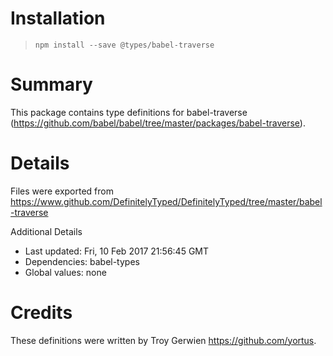 # Installation
> `npm install --save @types/babel-traverse`

# Summary
This package contains type definitions for babel-traverse (https://github.com/babel/babel/tree/master/packages/babel-traverse).

# Details
Files were exported from https://www.github.com/DefinitelyTyped/DefinitelyTyped/tree/master/babel-traverse

Additional Details
 * Last updated: Fri, 10 Feb 2017 21:56:45 GMT
 * Dependencies: babel-types
 * Global values: none

# Credits
These definitions were written by Troy Gerwien <https://github.com/yortus>.
